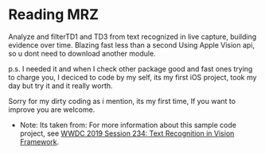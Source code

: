 # Reading MRZ

Analyze and filterTD1 and TD3 from text recognized in live capture, building evidence over time.
Blazing fast less than a second
Using Apple Vision api, so u dont need to download another module.

p.s. I needed it and when I check other package good and fast ones trying to charge you,
I deciced to code by my self, its my first iOS project, took my day but try it and it really worth.

Sorry for my dirty coding as i mention, its my first time, If you want to improve you are welcome.

- Note: Its taken from: For more information about this sample code project, see [WWDC 2019 Session 234: Text Recognition in Vision Framework](https://developer.apple.com/videos/play/wwdc19/234/).
